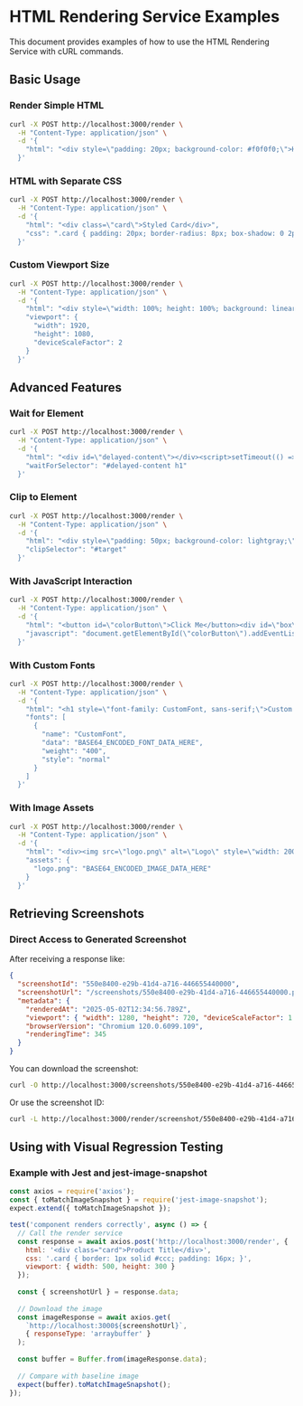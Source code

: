 # HTML Rendering Service Examples

This document provides examples of how to use the HTML Rendering Service with cURL commands.

## Basic Usage

### Render Simple HTML

```bash
curl -X POST http://localhost:3000/render \
  -H "Content-Type: application/json" \
  -d '{
    "html": "<div style=\"padding: 20px; background-color: #f0f0f0;\">Hello World</div>"
  }'
```

### HTML with Separate CSS

```bash
curl -X POST http://localhost:3000/render \
  -H "Content-Type: application/json" \
  -d '{
    "html": "<div class=\"card\">Styled Card</div>",
    "css": ".card { padding: 20px; border-radius: 8px; box-shadow: 0 2px 4px rgba(0,0,0,0.1); background-color: white; }"
  }'
```

### Custom Viewport Size

```bash
curl -X POST http://localhost:3000/render \
  -H "Content-Type: application/json" \
  -d '{
    "html": "<div style=\"width: 100%; height: 100%; background: linear-gradient(to right, #ff9966, #ff5e62);\">Gradient Background</div>",
    "viewport": {
      "width": 1920,
      "height": 1080,
      "deviceScaleFactor": 2
    }
  }'
```

## Advanced Features

### Wait for Element

```bash
curl -X POST http://localhost:3000/render \
  -H "Content-Type: application/json" \
  -d '{
    "html": "<div id=\"delayed-content\"></div><script>setTimeout(() => { document.getElementById(\"delayed-content\").innerHTML = \"<h1>Content Loaded!</h1>\"; }, 500);</script>",
    "waitForSelector": "#delayed-content h1"
  }'
```

### Clip to Element

```bash
curl -X POST http://localhost:3000/render \
  -H "Content-Type: application/json" \
  -d '{
    "html": "<div style=\"padding: 50px; background-color: lightgray;\"><div id=\"target\" style=\"width: 300px; height: 200px; background-color: coral; padding: 20px;\">Only this element will be captured</div></div>",
    "clipSelector": "#target"
  }'
```

### With JavaScript Interaction

```bash
curl -X POST http://localhost:3000/render \
  -H "Content-Type: application/json" \
  -d '{
    "html": "<button id=\"colorButton\">Click Me</button><div id=\"box\" style=\"width: 200px; height: 200px; background-color: blue;\"></div>",
    "javascript": "document.getElementById(\"colorButton\").addEventListener(\"click\", function() { document.getElementById(\"box\").style.backgroundColor = \"red\"; }); document.getElementById(\"colorButton\").click();"
  }'
```

### With Custom Fonts

```bash
curl -X POST http://localhost:3000/render \
  -H "Content-Type: application/json" \
  -d '{
    "html": "<h1 style=\"font-family: CustomFont, sans-serif;\">Custom Font Heading</h1>",
    "fonts": [
      {
        "name": "CustomFont",
        "data": "BASE64_ENCODED_FONT_DATA_HERE",
        "weight": "400",
        "style": "normal"
      }
    ]
  }'
```

### With Image Assets

```bash
curl -X POST http://localhost:3000/render \
  -H "Content-Type: application/json" \
  -d '{
    "html": "<div><img src=\"logo.png\" alt=\"Logo\" style=\"width: 200px;\"></div>",
    "assets": {
      "logo.png": "BASE64_ENCODED_IMAGE_DATA_HERE"
    }
  }'
```

## Retrieving Screenshots

### Direct Access to Generated Screenshot

After receiving a response like:

```json
{
  "screenshotId": "550e8400-e29b-41d4-a716-446655440000",
  "screenshotUrl": "/screenshots/550e8400-e29b-41d4-a716-446655440000.png",
  "metadata": {
    "renderedAt": "2025-05-02T12:34:56.789Z",
    "viewport": { "width": 1280, "height": 720, "deviceScaleFactor": 1 },
    "browserVersion": "Chromium 120.0.6099.109",
    "renderingTime": 345
  }
}
```

You can download the screenshot:

```bash
curl -O http://localhost:3000/screenshots/550e8400-e29b-41d4-a716-446655440000.png
```

Or use the screenshot ID:

```bash
curl -L http://localhost:3000/render/screenshot/550e8400-e29b-41d4-a716-446655440000 --output screenshot.png
```

## Using with Visual Regression Testing

### Example with Jest and jest-image-snapshot

```javascript
const axios = require('axios');
const { toMatchImageSnapshot } = require('jest-image-snapshot');
expect.extend({ toMatchImageSnapshot });

test('component renders correctly', async () => {
  // Call the render service
  const response = await axios.post('http://localhost:3000/render', {
    html: '<div class="card">Product Title</div>',
    css: '.card { border: 1px solid #ccc; padding: 16px; }',
    viewport: { width: 500, height: 300 }
  });
  
  const { screenshotUrl } = response.data;
  
  // Download the image
  const imageResponse = await axios.get(
    `http://localhost:3000${screenshotUrl}`,
    { responseType: 'arraybuffer' }
  );
  
  const buffer = Buffer.from(imageResponse.data);
  
  // Compare with baseline image
  expect(buffer).toMatchImageSnapshot();
});
```